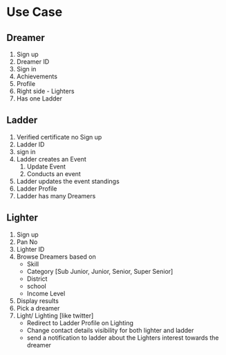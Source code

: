 Use Case
========
Dreamer
-------
1. Sign up
2. Dreamer ID
3. Sign in
4. Achievements
5. Profile
5. Right side - Lighters
6. Has one Ladder

Ladder
------
1. Verified certificate no Sign up
2. Ladder ID
3. sign in
4. Ladder creates an Event
   1. Update Event
   2. Conducts an event
5. Ladder updates the event standings
6. Ladder Profile
7. Ladder has many Dreamers

Lighter
-------
1. Sign up
2. Pan No
3. Lighter ID
4. Browse Dreamers based on
   - Skill
   - Category [Sub Junior, Junior, Senior, Super Senior]
   - District
   - school
   - Income Level
5. Display results
6. Pick a dreamer
7. Light/ Lighting [like twitter]
   - Redirect to Ladder Profile on Lighting
   - Change contact details visibility for both lighter and ladder
   - send a notification to ladder about the Lighters interest towards the dreamer